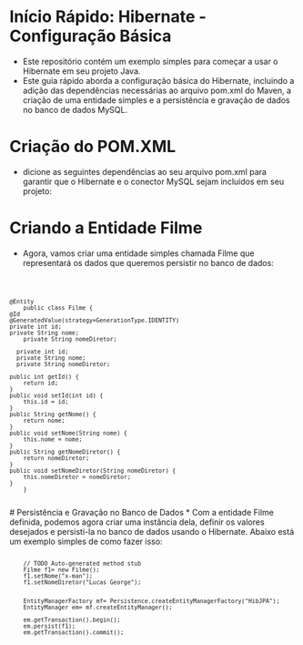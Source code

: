 # Início Rápido: Hibernate - Configuração Básica
* Este repositório contém um exemplo simples para começar a usar o Hibernate em seu projeto Java.
* Este guia rápido aborda a configuração básica do Hibernate, incluindo a adição das dependências necessárias ao arquivo pom.xml do Maven, a criação de uma entidade simples e a persistência e gravação de dados no banco de dados MySQL.
# Criação do POM.XML
* dicione as seguintes dependências ao seu arquivo pom.xml para garantir que o Hibernate e o conector MySQL sejam incluídos em seu projeto:
  
# Criando a Entidade Filme
* Agora, vamos criar uma entidade simples chamada Filme que representará os dados que queremos persistir no banco de dados:

<code> 
         
	@Entity
        public class Filme {
	@Id
	@GeneratedValue(strategy=GenerationType.IDENTITY)
	private int id;
	private String nome;
	    private String nomeDiretor;
	
	  private int id;
	  private String nome;
	  private String nomeDiretor;
	
	public int getId() {
		return id;
	}
	public void setId(int id) {
		this.id = id;
	}
	public String getNome() {
		return nome;
	}
	public void setNome(String nome) {
		this.nome = nome;
	}
	public String getNomeDiretor() {
		return nomeDiretor;
	}
	public void setNomeDiretor(String nomeDiretor) {
		this.nomeDiretor = nomeDiretor;
	}
        }
</code>
# Persistência e Gravação no Banco de Dados
* Com a entidade Filme definida, podemos agora criar uma instância dela, definir os valores desejados e persisti-la no banco de dados usando o Hibernate. Abaixo está um exemplo simples de como fazer isso:
  <code>
  
		// TODO Auto-generated method stub
		Filme f1= new Filme();
		f1.setNome("x-man");
		f1.setNomeDiretor("Lucas George");
		
		
		EntityManagerFactory mf= Persistence.createEntityManagerFactory("HibJPA");
		EntityManager em= mf.createEntityManager();
		
		em.getTransaction().begin();
		em.persist(f1);
		em.getTransaction().commit();

</code>
